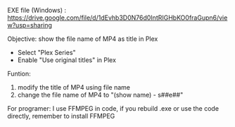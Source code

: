 EXE file (Windows) : https://drive.google.com/file/d/1dEvhb3D0N76d0IntRIGHbKO0fraGupn6/view?usp=sharing

Objective: show the file name of MP4 as title in Plex

* Select "Plex Series"
* Enable "Use original titles" in Plex

Funtion:
  1. modify the title of MP4 using file name
  2. change the file name of MP4 to "(show name) - s##e##"

For programer:
  I use FFMPEG in code, if you rebuild .exe or use the code directly, remember to install FFMPEG
